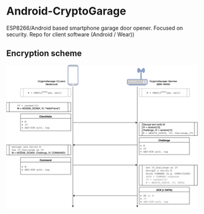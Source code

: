 # Android-CryptoGarage
ESP8266/Android based smartphone garage door opener. Focused on security. Repo for client software (Android / Wear)) 

## Encryption scheme

![Networkcommunication between client and server](https://github.com/wladimir-computin/Android-CryptoGarage/raw/master/Flow.png)
